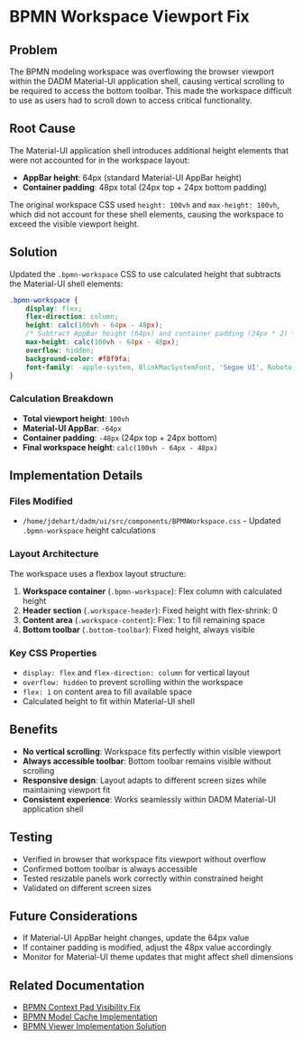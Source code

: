 # BPMN Workspace Viewport Fix

## Problem
The BPMN modeling workspace was overflowing the browser viewport within the DADM Material-UI application shell, causing vertical scrolling to be required to access the bottom toolbar. This made the workspace difficult to use as users had to scroll down to access critical functionality.

## Root Cause
The Material-UI application shell introduces additional height elements that were not accounted for in the workspace layout:
- **AppBar height**: 64px (standard Material-UI AppBar height)
- **Container padding**: 48px total (24px top + 24px bottom padding)

The original workspace CSS used `height: 100vh` and `max-height: 100vh`, which did not account for these shell elements, causing the workspace to exceed the visible viewport height.

## Solution
Updated the `.bpmn-workspace` CSS to use calculated height that subtracts the Material-UI shell elements:

```css
.bpmn-workspace {
    display: flex;
    flex-direction: column;
    height: calc(100vh - 64px - 48px);
    /* Subtract AppBar height (64px) and container padding (24px * 2) */
    max-height: calc(100vh - 64px - 48px);
    overflow: hidden;
    background-color: #f8f9fa;
    font-family: -apple-system, BlinkMacSystemFont, 'Segoe UI', Roboto, sans-serif;
}
```

### Calculation Breakdown
- **Total viewport height**: `100vh`
- **Material-UI AppBar**: `-64px`
- **Container padding**: `-48px` (24px top + 24px bottom)
- **Final workspace height**: `calc(100vh - 64px - 48px)`

## Implementation Details

### Files Modified
- `/home/jdehart/dadm/ui/src/components/BPMNWorkspace.css` - Updated `.bpmn-workspace` height calculations

### Layout Architecture
The workspace uses a flexbox layout structure:
1. **Workspace container** (`.bpmn-workspace`): Flex column with calculated height
2. **Header section** (`.workspace-header`): Fixed height with flex-shrink: 0
3. **Content area** (`.workspace-content`): Flex: 1 to fill remaining space
4. **Bottom toolbar** (`.bottom-toolbar`): Fixed height, always visible

### Key CSS Properties
- `display: flex` and `flex-direction: column` for vertical layout
- `overflow: hidden` to prevent scrolling within the workspace
- `flex: 1` on content area to fill available space
- Calculated height to fit within Material-UI shell

## Benefits
- **No vertical scrolling**: Workspace fits perfectly within visible viewport
- **Always accessible toolbar**: Bottom toolbar remains visible without scrolling
- **Responsive design**: Layout adapts to different screen sizes while maintaining viewport fit
- **Consistent experience**: Works seamlessly within DADM Material-UI application shell

## Testing
- Verified in browser that workspace fits viewport without overflow
- Confirmed bottom toolbar is always accessible
- Tested resizable panels work correctly within constrained height
- Validated on different screen sizes

## Future Considerations
- If Material-UI AppBar height changes, update the 64px value
- If container padding is modified, adjust the 48px value accordingly
- Monitor for Material-UI theme updates that might affect shell dimensions

## Related Documentation
- [BPMN Context Pad Visibility Fix](./BPMN_CONTEXT_PAD_VISIBILITY_FIX.md)
- [BPMN Model Cache Implementation](./BPMN_MODEL_CACHE_IMPLEMENTATION.md)
- [BPMN Viewer Implementation Solution](./BPMN_VIEWER_IMPLEMENTATION_SOLUTION.md)
